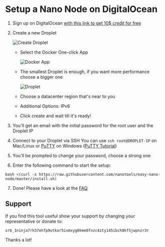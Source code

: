 # Setup a Nano Node on DigitalOcean

1. Sign up on DigitalOcean [with this link to get 10$ credit for free](https://m.do.co/c/f47f91d0d534)

2. Create a new Droplet

   ![Create Droplet](https://i.imgur.com/KhwfYJQ.png)
   - Select the Docker One-click App
   
     ![Docker App](https://i.imgur.com/ruTU1lU.png)
   - The smallest Droplet is enough, if you want more performance choose a bigger one
   
     ![Droplet](https://i.imgur.com/RFH3iX9.png)
   - Choose a datacenter region that's near to you
   - Additional Options: IPv6
   - Click create and wait till it's ready!

3. You'll get an email with the initial password for the root user and the Droplet IP

4. Connect to your Droplet via SSH
   You can use `ssh root@DROPLET-IP` on Mac/Linux or [PuTTY](https://www.chiark.greenend.org.uk/~sgtatham/putty/latest.html) on Windows ([PuTTY Tutorial](https://kb.site5.com/shell-access-ssh/putty/))

5. You'll be prompted to change your password, choose a strong one

6. Enter the following command to start the setup:
```
bash <(curl -s https://raw.githubusercontent.com/nanotools/easy-nano-node/master/install.sh)
```
7. Done! Please have a look at the [FAQ](faq.md).

## Support

If you find this tool useful show your support by changing your representative or donate to:

    xrb_1ninja7rh37ehfp9utkor5ixmxyg8kme8fnzc4zty145ibch8kf5jwpnzr3r

Thanks a lot!